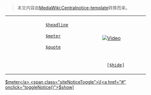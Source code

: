> 本文内容由[MediaWiki:Centralnotice-template](https://zh.wikipedia.org/wiki/MediaWiki:Centralnotice-template)转换而来。


<style type="text/css">

1.  siteNotice {

`   text-align: left;`
`   text-decoration: none;`

} .rtl \#siteNotice {

`   text-align: right;`

} .fundraiser-box {

`   margin-top: 12px;`
`   font-style: normal;`

} .fundraiser-box a.hidelink {

`   color: black;`
`   text-decoration: none;`

} .fundraiser-box a.hidelink small, .fundraiser-box a.hidelink .showlink {

`   color: #002bb8;`

} .fundraiser-text {

`   height: 75px;`
`   padding: 0px 8px;`
`   background: #fdece5;`
`   border: solid 2px #f3e4dd;`
`   text-align: left;`

} .rtl .fundraiser-text {

`   text-align: right;`

} .fundraiser-headline {

`   font-size: 14px;`
`   margin-top: 0px;`
`   padding: 0px;`
`   color: #0a3c27;`
`   font-weight: bold;`

} .fundraiser-headline a.hidelink {

`   color: #0a3c27;`

} .fundraiser-quote {

`   font-family: Monaco, monospace;`
`   font-size: 11px;`
`   background: white;`
`   `
`   height: 1.5em;`
`   padding: 2px 8px;`
`   border: solid 2px #efedee;`
`   `
`   overflow: hidden;`

} .fundraiser-quote marquee {

`   width: 384px;`

} .fundraiser-quote .fundquote {

`   padding-right: 1.5em;`

} .fundraiser-quote {

`   margin-top: 5px;`
`   margin-bottom: 0px;`

}

</style>

<div id="siteNoticeBig">

<table class="fundraiser-box">

<tr>

<td class="fundraiser-text">

<div class="fundraiser-headline">

`               `<a href="$target" class="hidelink">`$headline`</a>
`           `

</div>

<div class='fundraiser-meter'>

`               `<a href="$target" class="hidelink">`$meter`</a>
`           `

</div>

<div class='fundraiser-quote'>

`               `<a href="$target" class="hidelink">`$quote`</a>
`           `

</div>

</td>

<td width="109" height="75">

`           `<a href="//wikimediafoundation.org/donate/2007/psa/" class="hidelink"><img src="//upload.wikimedia.org/wikipedia/commons/a/ab/Movie.png?2" alt="Video" /></a>
`       `

</td>

</tr>

<tr class="siteNoticeToggle">

<td colspan="2" align="right">

`           [`<a href="#" onclick="toggleNotice()">`$hide`</a>`]`
`       `

</td>

</tr>

</table>

</div>

<div id="siteNoticeSmall" class="fundraiser-folded">

<a href="$target">$meter</a> <span class="siteNoticeToggle">\[<a href="#" onclick="toggleNotice()">$show</a>\]</span>

</div>